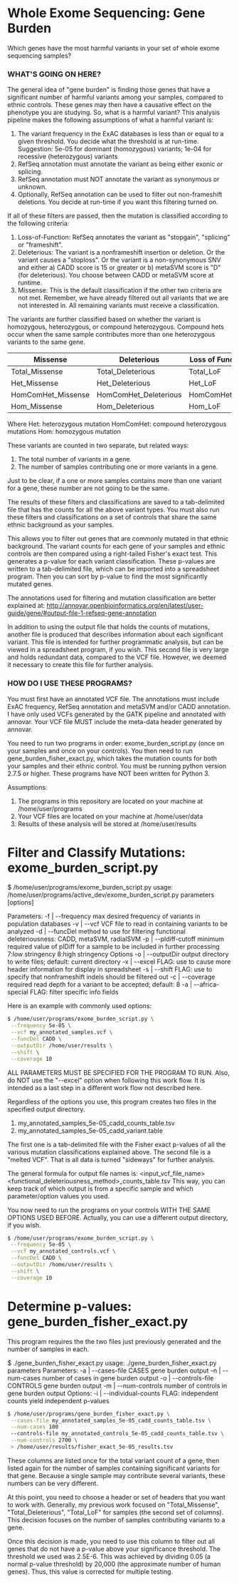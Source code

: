 # Whole Exome Sequencing: Gene Burden
Which genes have the most harmful variants in your set of whole exome sequencing samples?

### WHAT'S GOING ON HERE?
The general idea of "gene burden" is finding those genes that have a significant number of harmful variants among your samples, compared to ethnic controls. These genes may then have a causative effect on the phenotype you are studying. So, what is a harmful variant? This analysis pipeline makes the following assumptions of what a harmful variant is:
1. The variant frequency in the ExAC databases is less than or equal to a given threshold. You decide what the threshold is at run-time. Suggestion: 5e-05 for dominant (homozygous) variants; 1e-04 for recessive (heterozygous) variants
2. RefSeq annotation must annotate the variant as being either exonic or splicing.
3. RefSeq annotation must NOT annotate the variant as synonymous or unknown.
4. Optionally, RefSeq annotation can be used to filter out non-frameshift deletions. You decide at run-time if you want this filtering turned on.

If all of these filters are passed, then the mutation is classified according to the following criteria:
1. Loss-of-Function: RefSeq annotates the variant as "stopgain", "splicing" or "frameshift".
2. Deleterious: The variant is a nonframeshift insertion or deletion. Or the variant causes a "stoploss". Or the variant is a non-synonymous SNV and either a) CADD score is 15 or greater or  b) metaSVM score is "D" (for deleterious). You choose between CADD or metaSVM score at runtime.
3. Missense: This is the default classification if the other two criteria are not met. Remember, we have already filtered out all variants that we are not interested in. All remaining variants must receive a classification.

The variants are further classified based on whether the variant is homozygous, heterozygous, or compound heterozygous. Compound hets occur when the same sample contributes more than one heterozygous variants to the same gene.

|Missense           |Deleterious           |Loss of Function|
|-------------------|----------------------|----------------|
|Total_Missense     |Total_Deleterious     |Total_LoF       |
|Het_Missense       |Het_Deleterious       |Het_LoF         |
|HomComHet_Missense |HomComHet_Deleterious |HomComHet_LoF   |
|Hom_Missense       |Hom_Deleterious       |Hom_LoF         |

Where
Het: heterozygous mutation
HomComHet: compound heterozygous mutations
Hom: homozygous mutation


These variants are counted in two separate, but related ways:
1) The total number of variants in a gene.
2) The number of samples contributing one or more variants in a gene.

Just to be clear, if a one or more samples contains more than one variant for a gene, these number are not going to be the same.

The results of these filters and classifications are saved to a tab-delimited file that has the counts for all the above variant types. You must also run these filters and classifications on a set of controls that share the same ethnic background as your samples.

This allows you to filter out genes that are commonly mutated in that ethnic background. The variant counts for each gene of your samples and ethnic controls are then compared using a right-tailed Fisher's exact test. This generates a p-value for each variant classification. These p-values are written to a tab-delimited file, which can be imported into a spreadsheet program. Then you can sort by p-value to find the most significantly mutated genes.

The annotations used for filtering and mutation classification are better explained at: http://annovar.openbioinformatics.org/en/latest/user-guide/gene/#output-file-1-refseq-gene-annotation

In addition to using the output file that holds the counts of mutations, another file is produced that describes information about each significant variant. This file is intended for further programmatic analysis, but can be viewed in a spreadsheet program, if you wish. This second file is very large and holds redundant data, compared to the VCF file. However, we deemed it necessary to create this file for further analysis.


### HOW DO I USE THESE PROGRAMS?
You must first have an annotated VCF file. The annotations must include ExAC frequency, RefSeq annotation and metaSVM and/or CADD annotation. I have only used VCFs generated by the GATK pipeline and annotated with annovar. Your VCF file MUST include the meta-data header generated by annovar.

You need to run two programs in order: exome_burden_script.py (once on your samples and once on your controls). You then need to run gene_burden_fisher_exact.py, which takes the mutation counts for both your samples and their ethnic control.
You must be running python version 2.7.5 or higher. These programs have NOT been written for Python 3.

Assumptions:
1. The programs in this repository are located on your machine at /home/user/programs
2. Your VCF files are located on your machine at /home/user/data
3. Results of these analysis will be stored at /home/user/results

# Filter and Classify Mutations: exome_burden_script.py
$ /home/user/programs/exome_burden_script.py
usage: /home/user/programs/active_dev/exome_burden_script.py parameters [options]

Parameters:
        -f | --frequency        max desired frequency of variants in population databases
        -v | --vcf              VCF file to read in containing variants to be analyzed
        -d | --funcDel          method to use for filtering functional deleteriousness: CADD, metaSVM, radialSVM
        -p | --pldiff-cutoff    minimum required value of plDiff for a sample to be included in further processing
                 7:low stringency 8:high stringency
Options
        -o | --outputDir        output directory to write files; default: current directory
        -x | --excel            FLAG: use to cause more header information for display in spreadsheet
        -s | --shift            FLAG: use to specify that nonframeshift indels should be filtered out
        -c | --coverage         required read depth for a variant to be accepted; default: 8
        -a | --africa-special   FLAG: filter specific info fields

Here is an example with commonly used options:

```bash
$ /home/user/programs/exome_burden_script.py \
 --frequency 5e-05 \
 --vcf my_annotated_samples.vcf \
 --funcDel CADD \
 --outputDir /home/user/results \
 --shift \
 --coverage 10
```

ALL PARAMETERS MUST BE SPECIFIED FOR THE PROGRAM TO RUN. Also, do NOT use the "--excel" option when following this work flow. It is intended as a last step in a different work flow not described here.

Regardless of the options you use, this program creates two files in the specified output directory.
1. my_annotated_samples_5e-05_cadd_counts_table.tsv
2. my_annotated_samples_5e-05_cadd_variant.table

The first one is a tab-delimited file with the Fisher exact p-values of all the various mutation classifications explained above. The second file is a "melted VCF". That is all data is turned "sideways" for further analysis.

The general formula for output file names is:
<input_vcf_file_name>_<frequency>_<functional_deleteriousness_method>_counts_table.tsv
This way, you can keep track of which output is from a specific sample and which parameter/option values you used.

You now need to run the programs on your controls WITH THE SAME OPTIONS USED BEFORE. Actually, you can use a different output directory, if you wish.

```bash
$ /home/user/programs/exome_burden_script.py \
 --frequency 5e-05 \
 --vcf my_annotated_controls.vcf \
 --funcDel CADD \
 --outputDir /home/user/results \
 --shift \
 --coverage 10
```

# Determine p-values: gene_burden_fisher_exact.py
This program requires the the two files just previously generated and the number of samples in each.

$ ./gene_burden_fisher_exact.py
usage: ./gene_burden_fisher_exact.py parameters
Parameters:
        -a | --cases-file       CASES gene burden output
        -n | --num-cases        number of cases in gene burden output
        -o | --controls-file    CONTROLS gene burden output
        -m | --num-controls     number of controls in gene burden output
Options:
        -i | --individual-counts         FLAG: independent counts yield independent p-values

```bash
$ /home/user/programs/gene_burden_fisher_exact.py \
 --cases-file my_annotated_samples_5e-05_cadd_counts_table.tsv \
 --num-cases 100
 --controls-file my_annotated_controls_5e-05_cadd_counts_table.tsv \
 --num-controls 2700 \
 > /home/user/results/fisher_exact_5e-05_results.tsv
```

These columns are listed once for the total variant count of a gene, then listed again for the number of samples containing significant variants for that gene. Because a single sample may contribute several variants, these numbers can be very different.

At this point, you need to choose a header or set of headers that you want to work with. Generally, my previous work focused on "Total_Missense", "Total_Deleterious", "Total_LoF" for samples (the second set of columns). This decision focuses on the number of samples contributing variants to a gene.

Once this decision is made, you need to use this column to filter out all genes that do not have a p-value above your significance threshold. The threshold we used was 2.5E-6. This was achieved by dividing 0.05 (a normal p-value threshold) by 20,000 (the approximate number of human genes). Thus, this value is corrected for multiple testing.
